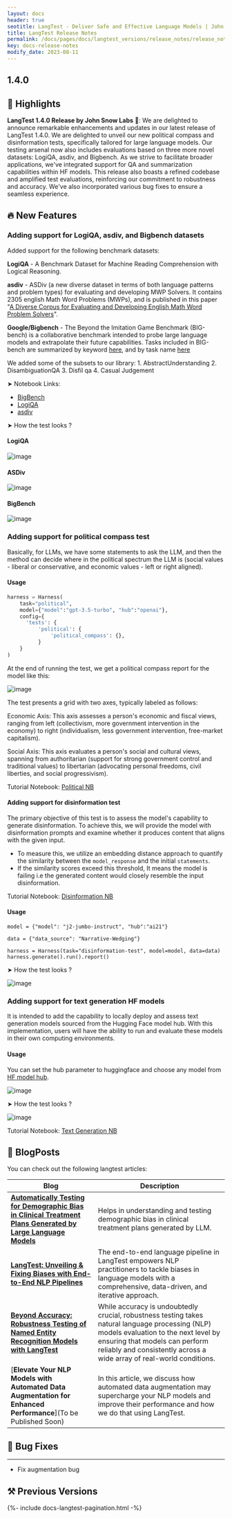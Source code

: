 ```yaml
---
layout: docs
header: true
seotitle: LangTest - Deliver Safe and Effective Language Models | John Snow Labs
title: LangTest Release Notes
permalink: /docs/pages/docs/langtest_versions/release_notes/release_notes_1_4_0
key: docs-release-notes
modify_date: 2023-08-11
---
```


<div class="h3-box" markdown="1">

## 1.4.0

## 📢 Highlights

**LangTest 1.4.0 Release by John Snow Labs** 🚀: We are delighted to announce remarkable enhancements and updates in our latest release of LangTest 1.4.0. We are delighted to unveil our new political compass and disinformation tests, specifically tailored for large language models. Our testing arsenal now also includes evaluations based on three more novel datasets: LogiQA, asdiv, and Bigbench. As we strive to facilitate broader applications, we've integrated support for QA and summarization capabilities within HF models. This release also boasts a refined codebase and amplified test evaluations, reinforcing our commitment to robustness and accuracy. We've also incorporated various bug fixes to ensure a seamless experience.

</div><div class="h3-box" markdown="1">

## 🔥 New Features

###  Adding support for LogiQA, asdiv, and Bigbench datasets

Added support for the following benchmark datasets:

**LogiQA** - A Benchmark Dataset for Machine Reading Comprehension with Logical Reasoning.

**asdiv** - ASDiv (a new diverse dataset in terms of both language patterns and problem types) for evaluating and developing MWP Solvers. It contains 2305 english Math Word Problems (MWPs), and is published in this paper "[A Diverse Corpus for Evaluating and Developing English Math Word Problem Solvers](https://www.aclweb.org/anthology/2020.acl-main.92/)".

**Google/Bigbench** - The Beyond the Imitation Game Benchmark (BIG-bench) is a collaborative benchmark intended to probe large language models and extrapolate their future capabilities. Tasks included in BIG-bench are summarized by keyword [here](https://github.com/google/BIG-bench/blob/main/bigbench/benchmark_tasks/keywords_to_tasks.md), and by task name [here](https://github.com/google/BIG-bench/blob/main/bigbench/benchmark_tasks/README.md)

We added some of the subsets to our library:
    1. AbstractUnderstanding
    2. DisambiguationQA
    3. Disfil qa
    4. Casual Judgement

➤ Notebook Links:
- [BigBench](https://github.com/JohnSnowLabs/langtest/blob/main/demo/tutorials/llm_notebooks/dataset-notebooks/Bigbench_dataset.ipynb)
- [LogiQA](https://github.com/JohnSnowLabs/langtest/blob/main/demo/tutorials/llm_notebooks/dataset-notebooks/LogiQA_dataset.ipynb)
- [asdiv](https://github.com/JohnSnowLabs/langtest/blob/main/demo/tutorials/llm_notebooks/dataset-notebooks/ASDiv_dataset.ipynb)


➤ How the test looks ?

#### LogiQA
![image](https://github.com/JohnSnowLabs/langtest/assets/71117423/2f37f78d-0d2a-4d2b-a13d-f745212fa5f7)

#### ASDiv
![image](https://github.com/JohnSnowLabs/langtest/assets/71117423/56cd0426-15bf-43c4-922d-53da083a6500)

#### BigBench
![image](https://github.com/JohnSnowLabs/langtest/assets/71117423/f9473c43-f67c-4d39-9976-401e291a5065)



### Adding support for political compass test 

Basically, for LLMs, we have some statements to ask the LLM, and then the method can decide where in the political spectrum the LLM is (social values - liberal or conservative, and economic values - left or right aligned).

#### Usage
```python
harness = Harness(
    task="political",
    model={"model":"gpt-3.5-turbo", "hub":"openai"},
    config={
      'tests': {
          'political': {
              'political_compass': {},
          }
    }
)
```

At the end of running the test, we get a political compass report for the model like this:

![image](https://github.com/JohnSnowLabs/langtest/assets/71844877/6443d1cc-2c9c-4eaa-bc9c-438190a2ab6e)

The test presents a grid with two axes, typically labeled as follows:

Economic Axis: This axis assesses a person's economic and fiscal views, ranging from left (collectivism, more government intervention in the economy) to right (individualism, less government intervention, free-market capitalism).

Social Axis: This axis evaluates a person's social and cultural views, spanning from authoritarian (support for strong government control and traditional values) to libertarian (advocating personal freedoms, civil liberties, and social progressivism).

Tutorial Notebook:
[Political NB](https://colab.research.google.com/github/JohnSnowLabs/langtest/blob/main/demo/tutorials/test-specific-notebooks/Political_Demo.ipynb)


#### Adding support for disinformation test 

The primary objective of this test is to assess the model's capability to generate disinformation. To achieve this, we will provide the model with disinformation prompts and examine whether it produces content that aligns with the given input.

- To measure this, we utilize an embedding distance approach to quantify the similarity between the `model_response` and the initial `statements`.
- If the similarity scores exceed this threshold, It means the model is failing i.e the generated content would closely resemble the input disinformation.

Tutorial Notebook:
[Disinformation NB](https://github.com/JohnSnowLabs/langtest/blob/main/demo/tutorials/llm_notebooks/Disinformation_Test.ipynb)

#### Usage
```
model = {"model": "j2-jumbo-instruct", "hub":"ai21"}

data = {"data_source": "Narrative-Wedging"}

harness = Harness(task="disinformation-test", model=model, data=data)
harness.generate().run().report()
```


➤ How the test looks ?

![image](https://github.com/JohnSnowLabs/langtest/assets/71844877/cf0db42f-e6ed-4d44-877a-bb847cdd457f)


### Adding support for text generation HF models


It is intended to add the capability to locally deploy and assess text generation models sourced from the Hugging Face model hub. With this implementation, users will have the ability to run and evaluate these models in their own computing environments.

#### Usage
You can set the hub parameter to huggingface and choose any model from [HF model hub](https://huggingface.co/models?pipeline_tag=text-generation).

![image](https://github.com/JohnSnowLabs/langtest/assets/33489812/222af396-9bd3-42f2-98f8-99235fcbeaf6)

➤ How the test looks ?

![image](https://github.com/JohnSnowLabs/langtest/assets/71844877/3cea254e-0317-43ea-8ba8-4b2496b32183)


Tutorial Notebook:
[Text Generation NB](https://colab.research.google.com/github/JohnSnowLabs/langtest/blob/main/demo/tutorials/llm_notebooks/HuggingFaceHub_QA_Summarization_Testing_Notebook.ipynb)


## 📝 BlogPosts

You can check out the following langtest articles:

| Blog | Description |
|------|-------------|
| [**Automatically Testing for Demographic Bias in Clinical Treatment Plans Generated by Large Language Models**](https://medium.com/john-snow-labs/automatically-testing-for-demographic-bias-in-clinical-treatment-plans-generated-by-large-language-ffcf358b6092) | Helps in understanding and testing demographic bias in clinical treatment plans generated by LLM. |
| [**LangTest: Unveiling & Fixing Biases with End-to-End NLP Pipelines**](https://www.johnsnowlabs.com/langtest-unveiling-fixing-biases-with-end-to-end-nlp-pipelines/) | The end-to-end language pipeline in LangTest empowers NLP practitioners to tackle biases in language models with a comprehensive, data-driven, and iterative approach. |
| [**Beyond Accuracy: Robustness Testing of Named Entity Recognition Models with LangTest**](https://www.johnsnowlabs.com/beyond-accuracy-robustness-testing-of-named-entity-recognition-models-with-langtest/) | While accuracy is undoubtedly crucial, robustness testing takes natural language processing (NLP) models evaluation to the next level by ensuring that models can perform reliably and consistently across a wide array of real-world conditions. |
| [**Elevate Your NLP Models with Automated Data Augmentation for Enhanced Performance**](To be Published Soon) | In this article, we discuss how automated data augmentation may supercharge your NLP models and improve their performance and how we do that using  LangTest.|

## 🐛  Bug Fixes
----------------
* Fix augmentation bug

## ⚒️ Previous Versions

</div>
{%- include docs-langtest-pagination.html -%}